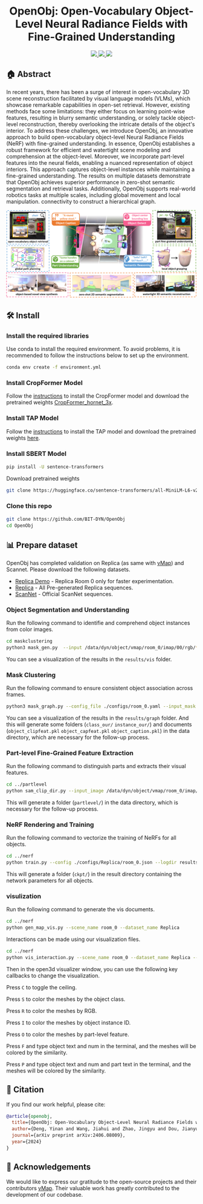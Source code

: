<p align="center">
<h1 align="center"><strong> OpenObj: Open-Vocabulary Object-Level Neural Radiance Fields with Fine-Grained Understanding</strong></h1>
</p>



<p align="center">
  <a href="https://openobj.github.io/" target='_blank'>
    <img src="https://img.shields.io/badge/Project-👔-green?">
  </a> 
  
  <a href="https://arxiv.org/pdf/2406.08009412" target='_blank'>
    <img src="https://img.shields.io/badge/Paper-📖-blue?">
  </a> 
  
  <a href="https://youtu.be/BeUdxrjItDE" target='_blank'>
    <img src="https://img.shields.io/badge/Video-📹-red?">
  </a> 
</p>


 ## 🏠  Abstract
In recent years, there has been a surge of interest in open-vocabulary 3D scene reconstruction facilitated by visual language models (VLMs), which showcase remarkable capabilities in open-set retrieval. However, existing methods face some limitations: they either focus on learning point-wise features, resulting in blurry semantic understanding, or solely tackle object-level reconstruction, thereby overlooking the intricate details of the object's interior. To address these challenges, we introduce OpenObj, an innovative approach to build open-vocabulary object-level Neural Radiance Fields (NeRF) with fine-grained understanding. In essence, OpenObj establishes a robust framework for efficient and watertight scene modeling and comprehension at the object-level. Moreover, we incorporate part-level features into the neural fields, enabling a nuanced representation of object interiors. This approach captures object-level instances while maintaining a fine-grained understanding. The results on multiple datasets demonstrate that OpenObj achieves superior performance in zero-shot semantic segmentation and retrieval tasks. Additionally, OpenObj supports real-world robotics tasks at multiple scales, including global movement and local manipulation. connectivity to construct a hierarchical graph. 

<img src="https://github.com/BIT-DYN/OpenObj/blob/main/poster.jpg">


## 🛠  Install

### Install the required libraries
Use conda to install the required environment. To avoid problems, it is recommended to follow the instructions below to set up the environment.


```bash
conda env create -f environment.yml
```

###  Install CropFormer Model
Follow the [instructions](https://github.com/qqlu/Entity/blob/main/Entityv2/README.md) to install the CropFormer model and download the pretrained weights [CropFormer_hornet_3x](https://huggingface.co/datasets/qqlu1992/Adobe_EntitySeg/tree/main/CropFormer_model/Entity_Segmentation/CropFormer_hornet_3x).

###  Install TAP Model
Follow the [instructions](https://github.com/baaivision/tokenize-anything?tab=readme-ov-file#installation) to install the TAP model and download the pretrained weights [here](https://github.com/baaivision/tokenize-anything?tab=readme-ov-file#models).


###  Install SBERT Model
```bash
pip install -U sentence-transformers
```
Download pretrained weights
```bash
git clone https://huggingface.co/sentence-transformers/all-MiniLM-L6-v2
```


### Clone this repo

```bash
git clone https://github.com/BIT-DYN/OpenObj
cd OpenObj
```


## 📊 Prepare dataset
OpenObj has completed validation on Replica (as same with [vMap](https://github.com/kxhit/vMAP)) and Scannet. 
Please download the following datasets.

* [Replica Demo](https://huggingface.co/datasets/kxic/vMAP/resolve/main/demo_replica_room_0.zip) - Replica Room 0 only for faster experimentation.
* [Replica](https://huggingface.co/datasets/kxic/vMAP/resolve/main/vmap.zip) - All Pre-generated Replica sequences.
* [ScanNet](https://github.com/ScanNet/ScanNet) - Official ScanNet sequences.



### Object Segmentation and Understanding
Run the following command to identifie and comprehend object instances from color images.
```bash
cd maskclustering
python3 mask_gen.py  --input /data/dyn/object/vmap/room_0/imap/00/rgb/*.png --input_depth /data/dyn/object/vmap/room_0/imap/00/depth/*.png --output results/room_0/mask/ --opts MODEL.WEIGHTS CropFormer_hornet_3x_03823a.pth 
```
You can see a visualization of the results in the ```results/vis``` folder.

### Mask Clustering
Run the following command to ensure consistent object association across frames.
```bash
python3 mask_graph.py --config_file ./configs/room_0.yaml --input_mask results/room_0/mask/mask_init_all.pkl --input_depth /data/dyn/object/vmap/room_0/imap/00/depth/*.png --input_pose  /data/dyn/object/vmap/room_0/imap/00/traj_w_c.txt --output_graph results/room_0/mask/graph/ --input_rgb /data/dyn/object/vmap/room_0/imap/00/rgb/*.png --output_dir /data/dyn/object/vmap/room_0/imap/00/ --input_semantic /data/dyn/object/vmap/room_0/imap/00/semantic_class/*.png 
```
You can see a visualization of the results in the ```results/graph``` folder.
And this will generate some folders (```class_our/```  ```instance_our/```) and documents (```object_clipfeat.pkl``` ```object_capfeat.pkl``` ```object_caption.pkl```) in the data directory, which are necessary for the follow-up process. 


### Part-level Fine-Grained Feature Extraction
Run the following command to distinguish parts and extracts their visual features.
```bash
cd ../partlevel
python sam_clip_dir.py --input_image /data/dyn/object/vmap/room_0/imap/00/rgb/*.png --output_dir /data/dyn/object/vmap/room_0/imap/00/partlevel --down_sample 5
```
This will generate a folder (```partlevel/```) in the data directory, which is necessary for the follow-up process. 


### NeRF Rendering and Training
Run the following command to vectorize the training of NeRFs for all objects.
```bash
cd ../nerf
python train.py --config ./configs/Replica/room_0.json --logdir results/room_0
```
This will generate a folder (```ckpt/```) in the result directory containing the network parameters for all objects.

###  visulization
Run the following command to generate the vis documents.
```bash
cd ../nerf
python gen_map_vis.py --scene_name room_0 --dataset_name Replica
```
Interactions can be made using our visualization files.
```bash
cd ../nerf
python vis_interaction.py --scene_name room_0 --dataset_name Replica --is_partcolor
```


Then in the open3d visualizer window, you can use the following key callbacks to change the visualization.

Press ```C``` to toggle the ceiling.

Press ```S``` to color the meshes by the object class. 

Press ```R``` to color the meshes by RGB.

Press ```I``` to color the meshes by object instance ID.

Press ```O``` to color the meshes by part-level feature.

Press ```F``` and type object text and num in the terminal, and the meshes will be colored by the similarity.

Press ```P``` and type object text and num and part text in the terminal, and the meshes will be colored by the similarity.


## 🔗 Citation

If you find our work helpful, please cite:

```bibtex
@article{openobj,
  title={OpenObj: Open-Vocabulary Object-Level Neural Radiance Fields with Fine-Grained Understanding},
  author={Deng, Yinan and Wang, Jiahui and Zhao, Jingyu and Dou, Jianyu and Yang, Yi and Yue, Yufeng},
  journal={arXiv preprint arXiv:2406.08009},
  year={2024}
}
```

## 👏 Acknowledgements
We would like to express our gratitude to the open-source projects and their contributors [vMap](https://github.com/kxhit/vMAP). 
Their valuable work has greatly contributed to the development of our codebase.